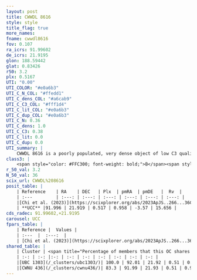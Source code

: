 ```yaml
---
layout: post
title: CWWDL 8616
style: style
title_flag: true
more_names: 
fname: cwwdl8616
fov: 0.107
ra_icrs: 91.99602
de_icrs: 21.9195
glon: 188.59442
glat: 0.83426
r50: 3.2
plx: 0.5167
UTI: "0.00"
UTI_COLOR: "#e0a6b3"
UTI_C_N_COL: "#ffedd1"
UTI_C_dens_COL: "#a6cab9"
UTI_C_C3_COL: "#fff1d4"
UTI_C_lit_COL: "#e0a6b3"
UTI_C_dup_COL: "#e0a6b3"
UTI_C_N: 0.36
UTI_C_dens: 1.0
UTI_C_C3: 0.38
UTI_C_lit: 0.0
UTI_C_dup: 0.0
UTI_summary: |
    CWWDL 8616 is a poorly populated, very dense object of low C3 quality. It was recently reported in the literature.<br><br><span style="color: #99180f; font-weight: bold;">Warning: </span>This is very likely a duplicate object, which shares a large percentage of members with at least one previously reported entry.
class3: |
    <span style="color: #FFC300; font-weight: bold;">B</span><span style="color: red; font-weight: bold;">C</span>
r_50_val: 3.2
N_50_val: 36
scix_url: CWWDL%208616
posit_table: |
    | Reference    | RA    | DEC   | Plx  | pmRA  | pmDE   |  Rv  |
    | :---         | :---: | :---: | :---: | :---: | :---: | :---: |
    |[Chi et al. (2023)](https://scixplorer.org/abs/2023ApJS..266...36C) | 92.014 | 21.907 | 0.52 | 0.963 | -3.55 | 4.185 |
    | **UCC** |91.996 | 21.919 | 0.517 | 0.958 | -3.57 | 15.656 | 
cds_radec: 91.99602,+21.9195
carousel: UCC
fpars_table: |
    | Reference |  Values |
    | :---  |  :---:  |
    | [Chi et al. (2023)](https://scixplorer.org/abs/2023ApJS..266...36C) | `logAge=7.76, Z=-0.1` |
shared_table: |
    | Cluster | <span title="Percentage of members that this OC shares with the ones listed">%</span>   | RA   | DEC   | Plx   | pmRA  | pmDE  | Rv | UTI |
    | :-: | :-: |:-: | :-: | :-: | :-: | :-: | :-: | :-: |
    |[UBC 1303](/_clusters/ubc1303/)| 100.0 | 92.01 | 21.92 | 0.51 | 0.93 | -3.57 | 11.11 |0.64 |
    |[CWNU 436](/_clusters/cwnu436/)| 83.3 | 91.99 | 21.93 | 0.51 | 0.93 | -3.58 | 15.66 |0.0 |
---
```

